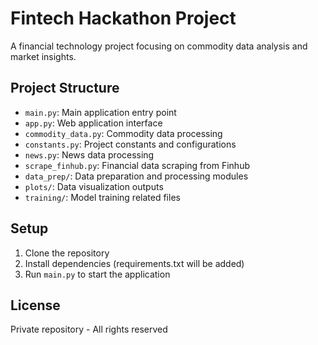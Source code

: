 # Fintech Hackathon Project

A financial technology project focusing on commodity data analysis and market insights.

## Project Structure
- `main.py`: Main application entry point
- `app.py`: Web application interface
- `commodity_data.py`: Commodity data processing
- `constants.py`: Project constants and configurations
- `news.py`: News data processing
- `scrape_finhub.py`: Financial data scraping from Finhub
- `data_prep/`: Data preparation and processing modules
- `plots/`: Data visualization outputs
- `training/`: Model training related files

## Setup
1. Clone the repository
2. Install dependencies (requirements.txt will be added)
3. Run `main.py` to start the application

## License
Private repository - All rights reserved

